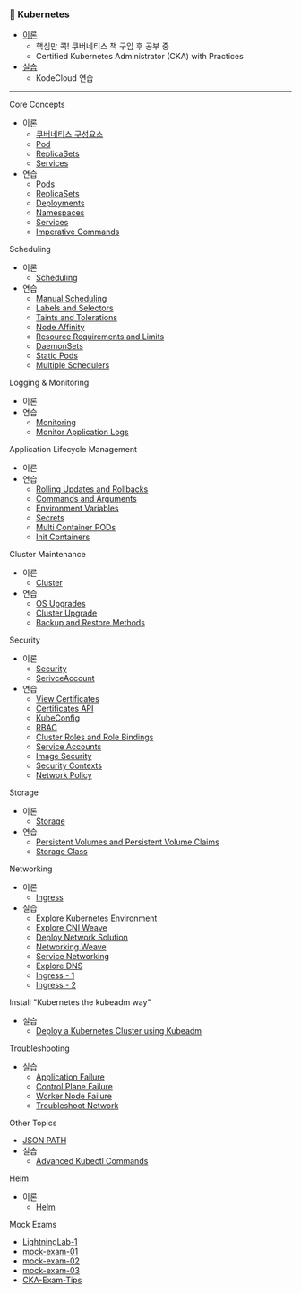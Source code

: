 ### :ship: Kubernetes

- [이론](./book)
  - 핵심만 콕! 쿠버네티스 책 구입 후 공부 중
  - Certified Kubernetes Administrator (CKA) with Practices
- [실습](./practice)
  - KodeCloud 연습

---

Core Concepts

- 이론
  - [쿠버네티스 구성요소](./book/Intro.md)
  - [Pod](./book/Pod.md)
  - [ReplicaSets](./book/ReplicaSets.md)
  - [Services](./book/Services.md)
- 연습
  - [Pods](./practice/025-PracticeTest-Pods.md)
  - [ReplicaSets](./practice/028-PracticeTest-ReplicaSets.md)
  - [Deployments](./practice/032-PracticeTest-Deployments.md)
  - [Namespaces](./practice/035-PracticeTest-Namespaces.md)
  - [Services](./practice/040-PracticeTest-Services.md)
  - [Imperative Commands](./practice/044-PracticeTest-ImperativeCommands.md)

Scheduling

- 이론
  - [Scheduling](./book/Scheduling.md)
- 연습
  - [Manual Scheduling](./practice/052-PracticeTest-ManualScheduling.md)
  - [Labels and Selectors](./practice/055-PracticeTest-LabelsandSelectors.md)
  - [Taints and Tolerations](./practice/058-PracticeTest-TaintsandTolerations.md)
  - [Node Affinity](./practice/062-PracticeTest-NodeAffinity.md)
  - [Resource Requirements and Limits](./practice/068-PracticeTest-ResourceRequirementsandLimits.md)
  - [DaemonSets](./practice/071-PracticeTest-DaemonSets.md)
  - [Static Pods](./practice/074-PracticeTest-StaticPods.md)
  - [Multiple Schedulers](./practice/077-PracticeTest-MultipleSchedulers.md)

Logging & Monitoring

- 이론
- 연습
  - [Monitoring](./practice/084-PracticeTest-Monitoring.md)
  - [Monitor Application Logs](./practice/087-PracticeTest-MonitorApplicationLogs.md)

Application Lifecycle Management

- 이론
- 연습
  - [Rolling Updates and Rollbacks](./practice/093-PracticeTest-RollingUpdatesandRollbacks.md)
  - [Commands and Arguments](./practice/098-PracticeTest-CommandsandArguments.md)
  - [Environment Variables](./practice/102-PracticeTest-EnvironmentVariables.md)
  - [Secrets](./practice/106-PracticeTest-Secrets.md)
  - [Multi Container PODs](./practice/110-PracticeTest-MultiContainerPODs.md)
  - [Init Containers](./practice/114-PracticeTest-InitContainers.md)

Cluster Maintenance

- 이론
  - [Cluster](./book/Cluster.md)
- 연습
  - [OS Upgrades](./practice/121-PracticeTest-OSUpgrades.md)
  - [Cluster Upgrade](./practice/127-PracticeTest-ClusterUpgrade.md)
  - [Backup and Restore Methods](./practice/131-PracticeTest-BackupandRestoreMethods.md)

Security

- 이론
  - [Security](./book/Security.md)
  - [SerivceAccount](./book/SerivceAccount.md)
- 연습
  - [View Certificates](./practice/147-PracticeTest-ViewCertificates.md)
  - [Certificates API](./practice/149-PracticeTest-CertificatesAPI.md)
  - [KubeConfig](./practice/151-PracticeTest-KubeConfig.md)
  - [RBAC](./practice/156-PracticeTest-RBAC.md)
  - [Cluster Roles and Role Bindings](./practice/158-PracticeTest-ClusterRolesandRoleBindings.md)
  - [Service Accounts](./practice/160-PracticeTest-ServiceAccounts.md)
  - [Image Security](./practice/161-PracticeTest-ImageSecurity.md)
  - [Security Contexts](./practice/163-PracticeTest-SecurityContexts.md)
  - [Network Policy](./practice/166-PracticeTest-NetworkPolicy.md)

Storage

- 이론
  - [Storage](./book/Storage.md)
- 연습
  - [Persistent Volumes and Persistent Volume Claims](./practice/178-PracticeTest-PersistentVolumesandPersistentVolumeClaims.md)
  - [Storage Class](./practice/183-PracticeTest-StorageClass.md)

Networking

- 이론
  - [Ingress](./book/Ingress.md)
- 실습
  - [Explore Kubernetes Environment](./practice/195-PracticeTest-ExploreKubernetesEnvironment.md)
  - [Explore CNI Weave](./practice/200-PracticeTest-ExploreCNIWeave.md)
  - [Deploy Network Solution](./practice/202-PracticeTest-DeployNetworkSolution.md)
  - [Networking Weave](./practice/205-PracticeTest-NetworkingWeave.md)
  - [Service Networking](./practice/208-PracticeTest-ServiceNetworking.md)
  - [Explore DNS](./practice/212-PracticeTest-ExploreDNS.md)
  - [Ingress - 1](./practice/216-PracticeTest-Ingress-1.md)
  - [Ingress - 2](./practice/219-PracticeTest-Ingress-2.md)

Install "Kubernetes the kubeadm way"

- 실습
  - [Deploy a Kubernetes Cluster using Kubeadm](./practice/231-PracticeTest-DeployaKubernetesClusterusingKubeadm.md)

Troubleshooting

- 실습
  - [Application Failure](./practice/237-PracticeTest-ApplicationFailure.md)
  - [Control Plane Failure](./practice/240-PracticeTest-ControlPlaneFailure.md)
  - [Worker Node Failure](./practice/243-PracticeTest-WorkerNodeFailure.md)
  - [Troubleshoot Network](./practice/246-PracticeTest-TroubleshootNetwork.md)

Other Topics

- [JSON PATH](./book/JSONPath.md)
- 실습
  - [Advanced Kubectl Commands](./practice/250-PracticeTest-AdvancedKubectlCommands.md)

Helm

- 이론
  - [Helm](./book/Helm.md)

Mock Exams

- [LightningLab-1](./practice/253-LightningLab-1.md)
- [mock-exam-01](./practice/mock-exam-01.md)
- [mock-exam-02](./practice/mock-exam-02.md)
- [mock-exam-03](./practice/mock-exam-03.md)
- [CKA-Exam-Tips](./practice/CKA-Exam-Tips.md)

